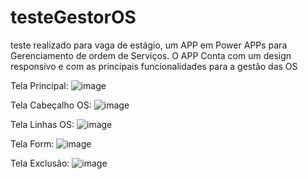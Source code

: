 # testeGestorOS
teste realizado para vaga de estágio, um APP em Power APPs para Gerenciamento de ordem de Serviços. O APP Conta com um design responsivo e com as principais funcionalidades para a gestão das OS

Tela Principal:
![image](https://github.com/user-attachments/assets/614bd9dc-527d-47ad-a667-926a9d667907)

Tela Cabeçalho OS:
![image](https://github.com/user-attachments/assets/0a5a7861-3b76-4e82-aa67-a940b4a58149)

Tela Linhas OS:
![image](https://github.com/user-attachments/assets/b73dc66f-7c74-401a-b60c-f0f1215d2e0b)


Tela Form:
![image](https://github.com/user-attachments/assets/64188eff-ea5f-4b4c-a8f7-5c4d50890d40)

Tela Exclusão:
![image](https://github.com/user-attachments/assets/15d84c24-26b3-4fee-a125-4f58e1b0f589)




